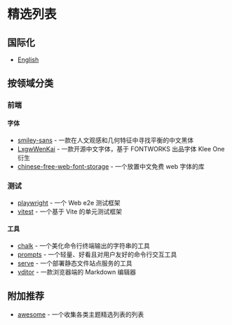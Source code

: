 # 精选列表

## 国际化

- [English](./README.md)

## 按领域分类

### 前端

#### 字体

- [smiley-sans](https://github.com/atelier-anchor/smiley-sans) - 一款在人文观感和几何特征中寻找平衡的中文黑体
- [LxgwWenKai](https://github.com/lxgw/LxgwWenKai) - 一款开源中文字体，基于 FONTWORKS 出品字体 Klee One 衍生
- [chinese-free-web-font-storage](https://github.com/KonghaYao/chinese-free-web-font-storage/tree/branch) - 一个放置中文免费 web 字体的库

### 测试

- [playwright](https://github.com/microsoft/playwright) - 一个 Web e2e 测试框架
- [vitest](https://github.com/vitest-dev/vitest) - 一个基于 Vite 的单元测试框架

#### 工具

- [chalk](https://github.com/chalk/chalk.git) - 一个美化命令行终端输出的字符串的工具
- [prompts](https://github.com/terkelg/prompts.git) - 一个轻量、好看且对用户友好的命令行交互工具
- [serve](https://github.com/vercel/serve.git) - 一个部署静态文件站点服务的工具
- [vditor](https://github.com/Vanessa219/vditor.git) - 一款浏览器端的 Markdown 编辑器

## 附加推荐

- [awesome](https://github.com/sindresorhus/awesome) - 一个收集各类主题精选列表的列表
